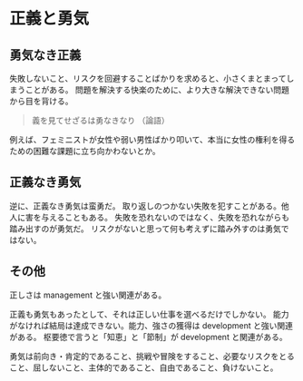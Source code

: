 # 正義と勇気

## 勇気なき正義

失敗しないこと、リスクを回避することばかりを求めると、小さくまとまってしまうことがある。
問題を解決する快楽のために、より大きな解決できない問題から目を背ける。

> 義を見てせざるは勇なきなり
> （論語）

例えば、フェミニストが女性や弱い男性ばかり叩いて、本当に女性の権利を得るための困難な課題に立ち向かわないとか。

## 正義なき勇気

逆に、正義なき勇気は蛮勇だ。
取り返しのつかない失敗を犯すことがある。他人に害を与えることもある。
失敗を恐れないのではなく、失敗を恐れながらも踏み出すのが勇気だ。
リスクがないと思って何も考えずに踏み外すのは勇気ではない。

## その他

正しさは management と強い関連がある。

正義も勇気もあったとして、それは正しい仕事を選べるだけでしかない。
能力がなければ結局は達成できない。能力、強さの獲得は development と強い関連がある。
枢要徳で言うと「知恵」と「節制」が development と関連がある。

勇気は前向き・肯定的であること、挑戦や冒険をすること、必要なリスクをとること、屈しないこと、主体的であること、自由であること、負けないこと。
